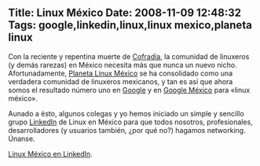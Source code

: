 Title: Linux México
Date: 2008-11-09 12:48:32
Tags: google,linkedin,linux,linux mexico,planeta linux
---
Con la reciente y repentina muerte de <a href="http://cofradia.org">Cofradía</a>, la comunidad de linuxeros (y demás rarezas) en México necesita más que nunca un nuevo nicho. Afortunadamente, <a href="http://mx.planetalinux.org">Planeta Linux México</a> se ha consolidado como una verdadera comunidad de linuxeros mexicanos, y tan es así que ahora somos el resultado número uno en <a href="http://google.com">Google</a> y en <a href="http://google.com.mx">Google México</a> para «linux méxico».

Aunado a ésto, algunos colegas y yo hemos iniciado un simple y sencillo grupo <a href="http://linkedin.com">LinkedIn</a> de Linux en México para que todos nosotros, profesionales, desarrolladores (y usuarios también, ¿por qué no?) hagamos networking. Únanse.

<a href="http://awbox.com/fyC2">Linux México en LinkedIn</a>.